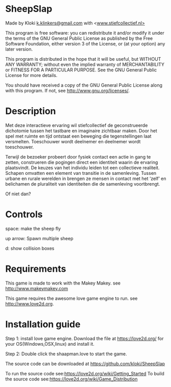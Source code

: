SheepSlap
=========


Made by Kloki 
k.klinkers@gmail.com
with
<www.stiefcollectief.nl>

This program is free software: you can redistribute it and/or modify
it under the terms of the GNU General Public License as published by
the Free Software Foundation, either version 3 of the License, or
(at your option) any later version.

This program is distributed in the hope that it will be useful,
but WITHOUT ANY WARRANTY; without even the implied warranty of
MERCHANTABILITY or FITNESS FOR A PARTICULAR PURPOSE.  See the
GNU General Public License for more details.

You should have received a copy of the GNU General Public License
along with this program.  If not, see <http://www.gnu.org/licenses/>.

Description
===========

Met deze interactieve ervaring wil stiefcollectief de geconstrueerde dichotomie tussen het tastbare en imaginaire zichtbaar maken. Door het spel met ruimte en tijd ontstaat een beweging die tegenstellingen laat versmelten. Toeschouwer wordt deelnemer en deelnemer wordt toeschouwer.

Terwijl de bezoeker probeert door fysiek contact een actie in gang te zetten, construeren die pogingen direct een identiteit waarin de ervaring plaatsvindt. De keuzes van het individu leiden tot een collectieve realiteit. Schapen omvatten een element van transitie in de samenleving. Tussen urbane en rurale werelden in brengen ze mensen in contact met het ‘zelf’ en belichamen de pluraliteit van identiteiten die de samenleving voortbrengt.

Of niet dan?



Controls
========

space: make the sheep fly

up arrow: Spawn multiple sheep

d: show collision boxes

Requirements
============

This game is made to work with the Makey Makey. see <http://www.makeymakey.com>

This game requires the awesome love game engine to run. see  <http://www.love2d.org>.


Installation guide
==================
Step 1: install love game engine.
     Download the file at <https://love2d.org/> for your OS(Windows,OSX,linux) and install it.

Step 2: Double click the shaapman.love to start the game.

The source code can be downloaded at <https://github.com/kloki/SheepSlap>

To run the source code see:<https://love2d.org/wiki/Getting_Started>
To build the source code see:<https://love2d.org/wiki/Game_Distribution>